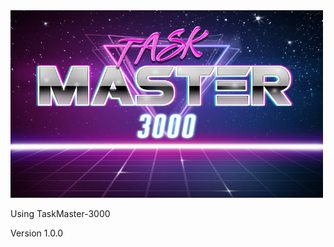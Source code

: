 

<img src="https://github.com/Hermes827/TaskMaster-3000/blob/master/frontend/img/originalTaskMaster.jpg" width="500" height="300">

Using TaskMaster-3000

Version 1.0.0
